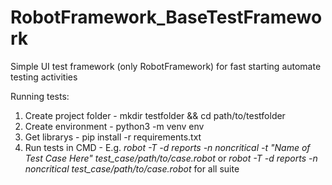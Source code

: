 # RobotFramework_BaseTestFramework
Simple UI test framework (only RobotFramework) for fast starting automate testing activities

Running tests:
1. Create project folder - mkdir testfolder && cd path/to/testfolder
2. Create environment - python3 -m venv env
3. Get librarys - pip install -r requirements.txt
4. Run tests in CMD - E.g. _robot -T -d reports -n noncritical -t "Name of Test Case Here" test_case/path/to/case.robot_  or _robot -T -d reports -n noncritical test_case/path/to/case.robot_ for all suite 
